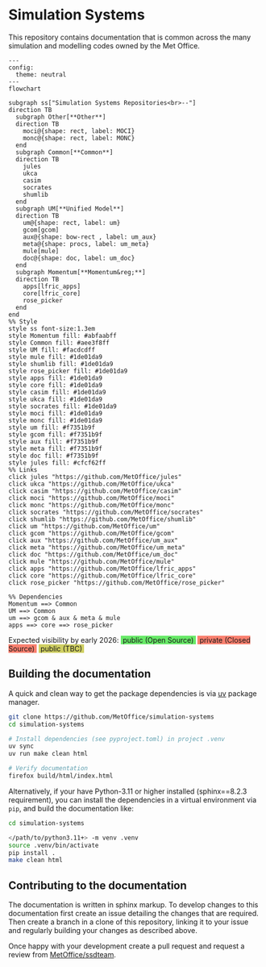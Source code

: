 # Simulation Systems

This repository contains documentation that is common across the many simulation
and modelling codes owned by the Met Office.

```mermaid
---
config:
  theme: neutral
---
flowchart

subgraph ss["Simulation Systems Repositories<br>--"]
direction TB
  subgraph Other[**Other**]
  direction TB
    moci@{shape: rect, label: MOCI}
    monc@{shape: rect, label: MONC}
  end
  subgraph Common[**Common**]
  direction TB
    jules
    ukca
    casim
    socrates
    shumlib
  end
  subgraph UM[**Unified Model**]
  direction TB
    um@{shape: rect, label: um}
    gcom[gcom]
    aux@{shape: bow-rect , label: um_aux}
    meta@{shape: procs, label: um_meta}
    mule[mule]
    doc@{shape: doc, label: um_doc}
  end
  subgraph Momentum[**Momentum&reg;**]
  direction TB
    apps[lfric_apps]
    core[lfric_core]
    rose_picker
  end
end
%% Style
style ss font-size:1.3em
style Momentum fill: #abfaabff
style Common fill: #aee3f8ff
style UM fill: #facdcdff
style mule fill: #1de01da9
style shumlib fill: #1de01da9
style rose_picker fill: #1de01da9
style apps fill: #1de01da9
style core fill: #1de01da9
style casim fill: #1de01da9
style ukca fill: #1de01da9
style socrates fill: #1de01da9
style moci fill: #1de01da9
style monc fill: #1de01da9
style um fill: #f7351b9f
style gcom fill: #f7351b9f
style aux fill: #f7351b9f
style meta fill: #f7351b9f
style doc fill: #f7351b9f
style jules fill: #cfcf62ff
%% Links
click jules "https://github.com/MetOffice/jules"
click ukca "https://github.com/MetOffice/ukca"
click casim "https://github.com/MetOffice/casim"
click moci "https://github.com/MetOffice/moci"
click monc "https://github.com/MetOffice/monc"
click socrates "https://github.com/MetOffice/socrates"
click shumlib "https://github.com/MetOffice/shumlib"
click um "https://github.com/MetOffice/um"
click gcom "https://github.com/MetOffice/gcom"
click aux "https://github.com/MetOffice/um_aux"
click meta "https://github.com/MetOffice/um_meta"
click doc "https://github.com/MetOffice/um_doc"
click mule "https://github.com/MetOffice/mule"
click apps "https://github.com/MetOffice/lfric_apps"
click core "https://github.com/MetOffice/lfric_core"
click rose_picker "https://github.com/MetOffice/rose_picker"

%% Dependencies
Momentum ==> Common
UM ==> Common
um ==> gcom & aux & meta & mule
apps ==> core ==> rose_picker
```

Expected visibility by early 2026:
<span style="background-color:#1de01da9">&nbsp;public (Open Source)&nbsp;</span>
<span style="background-color:#f7351b9f">&nbsp;private (Closed
Source)&nbsp;</span> <span style="background-color:#cfcf62ff">&nbsp;public
(TBC)&nbsp;</span>

## Building the documentation

A quick and clean way to get the package dependencies is via
[uv](https://docs.astral.sh/uv/) package manager.

```sh
git clone https://github.com/MetOffice/simulation-systems
cd simulation-systems

# Install dependencies (see pyproject.toml) in project .venv
uv sync
uv run make clean html

# Verify documentation
firefox build/html/index.html
```

Alternatively, if your have Python-3.11 or higher installed (sphinx==8.2.3
requirement), you can install the dependencies in a virtual environment via
`pip`, and build the documentation like:

```sh
cd simulation-systems

</path/to/python3.11+> -m venv .venv
source .venv/bin/activate
pip install .
make clean html
```

## Contributing to the documentation

The documentation is written in sphinx markup. To develop changes to this
documentation first create an issue detailing the changes that are required.
Then create a branch in a clone of this repository, linking it to your issue and
regularly building your changes as described above.

Once happy with your development create a pull request and request a review from
[MetOffice/ssdteam](https://github.com/orgs/MetOffice/teams/ssdteam).
